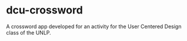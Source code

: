 # dcu-crossword
A crossword app developed for an activity for the User Centered Design class of the UNLP.
